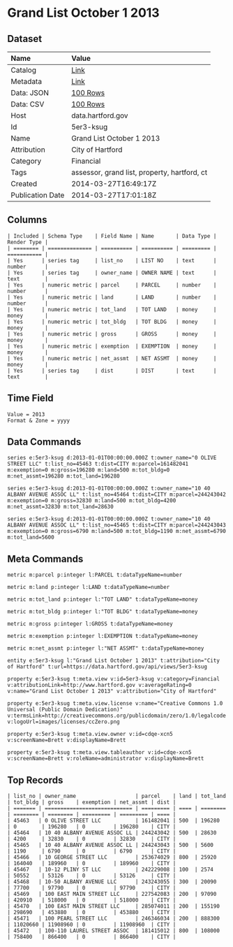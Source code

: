 # Grand List October 1 2013

## Dataset

| Name | Value |
| :--- | :---- |
| Catalog | [Link](https://catalog.data.gov/dataset/grand-list-october-1-2013) |
| Metadata | [Link](https://data.hartford.gov/api/views/5er3-ksug) |
| Data: JSON | [100 Rows](https://data.hartford.gov/api/views/5er3-ksug/rows.json?max_rows=100) |
| Data: CSV | [100 Rows](https://data.hartford.gov/api/views/5er3-ksug/rows.csv?max_rows=100) |
| Host | data.hartford.gov |
| Id | 5er3-ksug |
| Name | Grand List October 1 2013 |
| Attribution | City of Hartford |
| Category | Financial |
| Tags | assessor, grand list, property, hartford, ct |
| Created | 2014-03-27T16:49:17Z |
| Publication Date | 2014-03-27T17:01:18Z |

## Columns

```ls
| Included | Schema Type    | Field Name | Name       | Data Type | Render Type |
| ======== | ============== | ========== | ========== | ========= | =========== |
| Yes      | series tag     | list_no    | LIST NO    | text      | number      |
| Yes      | series tag     | owner_name | OWNER NAME | text      | text        |
| Yes      | numeric metric | parcel     | PARCEL     | number    | number      |
| Yes      | numeric metric | land       | LAND       | number    | number      |
| Yes      | numeric metric | tot_land   | TOT LAND   | money     | money       |
| Yes      | numeric metric | tot_bldg   | TOT BLDG   | money     | money       |
| Yes      | numeric metric | gross      | GROSS      | money     | money       |
| Yes      | numeric metric | exemption  | EXEMPTION  | money     | money       |
| Yes      | numeric metric | net_assmt  | NET ASSMT  | money     | money       |
| Yes      | series tag     | dist       | DIST       | text      | text        |
```

## Time Field

```ls
Value = 2013
Format & Zone = yyyy
```

## Data Commands

```ls
series e:5er3-ksug d:2013-01-01T00:00:00.000Z t:owner_name="0 OLIVE STREET LLC" t:list_no=45463 t:dist=CITY m:parcel=161482041 m:exemption=0 m:gross=196280 m:land=500 m:tot_bldg=0 m:net_assmt=196280 m:tot_land=196280

series e:5er3-ksug d:2013-01-01T00:00:00.000Z t:owner_name="10 40 ALBANY AVENUE ASSOC LL" t:list_no=45464 t:dist=CITY m:parcel=244243042 m:exemption=0 m:gross=32830 m:land=500 m:tot_bldg=4200 m:net_assmt=32830 m:tot_land=28630

series e:5er3-ksug d:2013-01-01T00:00:00.000Z t:owner_name="10 40 ALBANY AVENUE ASSOC LL" t:list_no=45465 t:dist=CITY m:parcel=244243043 m:exemption=0 m:gross=6790 m:land=500 m:tot_bldg=1190 m:net_assmt=6790 m:tot_land=5600
```

## Meta Commands

```ls
metric m:parcel p:integer l:PARCEL t:dataTypeName=number

metric m:land p:integer l:LAND t:dataTypeName=number

metric m:tot_land p:integer l:"TOT LAND" t:dataTypeName=money

metric m:tot_bldg p:integer l:"TOT BLDG" t:dataTypeName=money

metric m:gross p:integer l:GROSS t:dataTypeName=money

metric m:exemption p:integer l:EXEMPTION t:dataTypeName=money

metric m:net_assmt p:integer l:"NET ASSMT" t:dataTypeName=money

entity e:5er3-ksug l:"Grand List October 1 2013" t:attribution="City of Hartford" t:url=https://data.hartford.gov/api/views/5er3-ksug

property e:5er3-ksug t:meta.view v:id=5er3-ksug v:category=Financial v:attributionLink=http://www.hartford.gov v:averageRating=0 v:name="Grand List October 1 2013" v:attribution="City of Hartford"

property e:5er3-ksug t:meta.view.license v:name="Creative Commons 1.0 Universal (Public Domain Dedication)" v:termsLink=http://creativecommons.org/publicdomain/zero/1.0/legalcode v:logoUrl=images/licenses/ccZero.png

property e:5er3-ksug t:meta.view.owner v:id=cdqe-xcn5 v:screenName=Brett v:displayName=Brett

property e:5er3-ksug t:meta.view.tableauthor v:id=cdqe-xcn5 v:screenName=Brett v:roleName=administrator v:displayName=Brett
```

## Top Records

```ls
| list_no | owner_name                   | parcel    | land | tot_land | tot_bldg | gross    | exemption | net_assmt | dist | 
| ======= | ============================ | ========= | ==== | ======== | ======== | ======== | ========= | ========= | ==== | 
| 45463   | 0 OLIVE STREET LLC           | 161482041 | 500  | 196280   | 0        | 196280   | 0         | 196280    | CITY | 
| 45464   | 10 40 ALBANY AVENUE ASSOC LL | 244243042 | 500  | 28630    | 4200     | 32830    | 0         | 32830     | CITY | 
| 45465   | 10 40 ALBANY AVENUE ASSOC LL | 244243043 | 500  | 5600     | 1190     | 6790     | 0         | 6790      | CITY | 
| 45466   | 10 GEORGE STREET LLC         | 253674029 | 800  | 25920    | 164040   | 189960   | 0         | 189960    | CITY | 
| 45467   | 10-12 PLINY ST LLC           | 242229008 | 100  | 2574     | 50552    | 53126    | 0         | 53126     | CITY | 
| 45468   | 10-50 ALBANY AVENUE LLC      | 243243055 | 300  | 20090    | 77700    | 97790    | 0         | 97790     | CITY | 
| 45469   | 100 EAST MAIN STREET LLC     | 227542083 | 200  | 97090    | 420910   | 518000   | 0         | 518000    | CITY | 
| 45470   | 100 EAST MAIN STREET LLC     | 285074011 | 200  | 155190   | 298690   | 453880   | 0         | 453880    | CITY | 
| 45471   | 100 PEARL STREET LLC         | 246346034 | 200  | 888300   | 11020660 | 11908960 | 0         | 11908960  | CITY | 
| 45472   | 100-110 LAUREL STREET ASSOC  | 181415012 | 800  | 108000   | 758400   | 866400   | 0         | 866400    | CITY | 
```